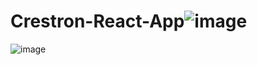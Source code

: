 # Crestron-React-App![image](https://github.com/rbaraku/Crestron-React-App/assets/93126144/2ccecbc9-5236-4987-9d96-5981b45065fd)
![image](https://github.com/rbaraku/Crestron-React-App/assets/93126144/2b883a02-a86f-4a6f-896b-f8ec55c2f5d1)

